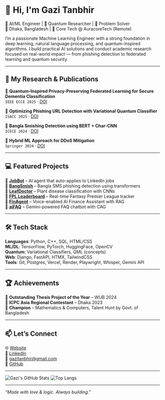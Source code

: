 # 👋 Hi, I'm Gazi Tanbhir

🚀 AI/ML Engineer | 🔬 Quantum Researcher | 🧠 Problem Solver  
📍 Dhaka, Bangladesh | 💼 Core Tech @ AuracoreTech (Remote)

I’m a passionate Machine Learning Engineer with a strong foundation in deep learning, natural language processing, and quantum-inspired algorithms. I build practical AI solutions and conduct academic research focused on real-world impact — from phishing detection to federated learning and quantum security.

---

## 🔬 My Research & Publications

📄 **Quantum-Inspired Privacy-Preserving Federated Learning for Secure Dementia Classification**  
`IEEE ECCE 2025` · [DOI](https://doi.org/10.1109/ECCE64574.2025.11013884)

📄 **Optimizing Phishing URL Detection with Variational Quantum Classifier**  
`ISACC 2025` · [DOI](https://doi.org/10.1109/ISACC65211.2025.10969366)

📄 **Bangla Smishing Detection using BERT + Char-CNN**  
`ICECE 2024` · [DOI](https://doi.org/10.1109/ICECE64886.2024.11024872)

📄 **Hybrid ML Approach for DDoS Mitigation**  
`Springer 2024` · [DOI](https://doi.org/10.1007/978-3-031-64064-3_7)

---

## 💻 Featured Projects

🔹 [**JobBot**](https://github.com/gazitanbhir/JobBot) – AI agent that auto-applies to LinkedIn jobs  
🔹 [**BangSmish**](https://github.com/gazitanbhir/BangSmish) – Bangla SMS phishing detection using transformers  
🔹 [**LeafDoctor**](https://github.com/gazitanbhir/LeafDoctor) – Plant disease classification with CNNs  
🔹 [**FPL Leaderboard**](https://github.com/gazitanbhir/fpl_project) – Real-time Fantasy Premier League tracker  
🔹 [**FinAgent**](https://github.com/gazitanbhir/finAgent) – Voice-enabled AI Finance Assistant with RAG  
🔹 [**aiFAQ**](https://github.com/gazitanbhir/aiFAQ) – Gemini-powered FAQ chatbot with CAG

---

## 🛠️ Tech Stack

**Languages**: Python, C++, SQL, HTML/CSS  
**ML/DL**: TensorFlow, PyTorch, HuggingFace, OpenCV  
**Quantum**: Variational Classifiers, QML (concepts)  
**Web**: Django, FastAPI, HTMX, TailwindCSS  
**Tools**: Git, Postgres, Vercel, Render, Playwright, Whisper, Gemini API  

---

## 🏆 Achievements

🏅 **Outstanding Thesis Project of the Year** – WUB 2024  
🏅 **ICPC Asia Regional Contestant** – Dhaka 2023  
🏅 **Champion** – Mathematics & Computers, Talent Hunt by Govt. of Bangladesh  

---

## 📫 Let’s Connect

🌐 [Website](https://chatfolio.onrender.com)  
💼 [LinkedIn](https://linkedin.com/in/gazitanbhir)  
📧 [gazitanbhir@gmail.com](mailto:gazitanbhir@gmail.com)  
🐙 [GitHub](https://github.com/gazitanbhir)

---

![Gazi's GitHub Stats](https://github-readme-stats.vercel.app/api?username=gazitanbhir&show_icons=true&theme=radical)
![Top Langs](https://github-readme-stats.vercel.app/api/top-langs/?username=gazitanbhir&layout=compact&theme=radical)


---

_“Made with love & logic. Always building.”_
